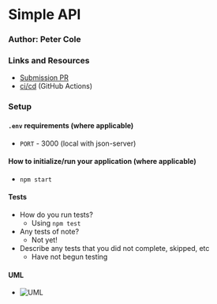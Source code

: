 <!-- # LAB - Class xx -->
# Simple API

<!-- ## Project Name -->

### Author: Peter Cole

### Links and Resources

- [Submission PR](https://github.com/petercole-401-advanced-javascript/simple-api)
- [ci/cd](../master/.github/workflows/nodejs.yml) (GitHub Actions)
<!-- - [Back-end Server URL](http://xyz.com) (when applicable) -->
<!-- - [Front-end Application](http://xyz.com) (when applicable) -->

### Setup

#### `.env` requirements (where applicable)

- `PORT` - 3000 (local with json-server)
<!-- - `MONGODB_URI` - URL to the running mongo instance/db -->

#### How to initialize/run your application (where applicable)

- `npm start`

#### Tests

- How do you run tests?
  - Using `npm test`
- Any tests of note?
  - Not yet!
- Describe any tests that you did not complete, skipped, etc
  - Have not begun testing

#### UML
<!-- Link to an image of the UML for your application and response to events -->
- ![UML](../master/assets/simple-api-day1-UML.jpg)
